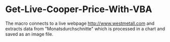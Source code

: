 # Get-Live-Cooper-Price-With-VBA
The macro connects to a live webpage http://www.westmetall.com  and extracts data from "Monatsdurchschnitte" which is processed in a chart and saved as an image file.
